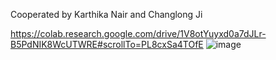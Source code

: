 Cooperated by Karthika Nair and Changlong Ji

https://colab.research.google.com/drive/1V8otYuyxd0a7dJLr-B5PdNIK8WcUTWRE#scrollTo=PL8cxSa4TOfE
![image](https://github.com/CharlieChee/TopologyInfluence/assets/99850422/c3c51964-f142-4ada-974a-0db9e69723ca)
